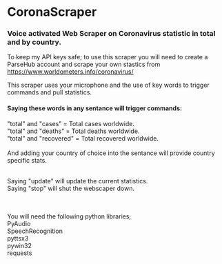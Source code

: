 <h1>CoronaScraper</h1>
<h3>Voice activated Web Scraper on Coronavirus statistic in total and by country.</h3>

To keep my API keys safe; to use this scraper you will need to create a ParseHub account and scrape your own stastics from https://www.worldometers.info/coronavirus/

This scraper uses your microphone and the use of key words to trigger commands and pull statistics.

<h4>Saying these words in any sentance will trigger commands:</h4>
"total" and "cases" = Total cases worldwide.<br>
"total" and "deaths" = Total deaths worldwide.<br>
"total" and "recovered" = Total recovered worldwide.<br><br>
And adding your country of choice into the sentance will provide country specific stats.<br><br>

Saying "update" will update the current statistics.<br>
Saying "stop" will shut the webscaper down.




<br><br>You will need the following python libraries;<br>
PyAudio<br>
SpeechRecognition<br>
pyttsx3<br>
pywin32<br>
requests
